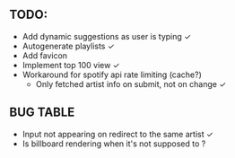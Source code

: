 ## TODO:
- Add dynamic suggestions as user is typing ✓
- Autogenerate playlists ✓
- Add favicon
- Implement top 100 view ✓
- Workaround for spotify api rate limiting (cache?)
  - Only fetched artist info on submit, not on change ✓

## BUG TABLE
- Input not appearing on redirect to the same artist ✓
- Is billboard rendering when it's not supposed to ?
